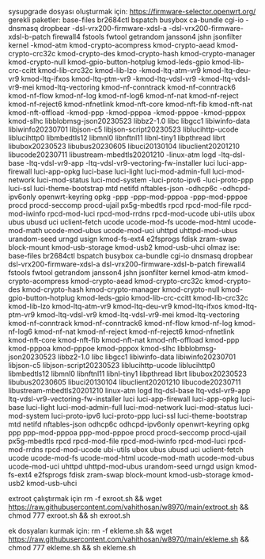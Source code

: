 sysupgrade dosyası oluşturmak için: 
https://firmware-selector.openwrt.org/
gerekli paketler:
base-files br2684ctl bspatch busybox ca-bundle cgi-io -dnsmasq dropbear -dsl-vrx200-firmware-xdsl-a -dsl-vrx200-firmware-xdsl-b-patch firewall4 fstools fwtool getrandom jansson4 jshn jsonfilter kernel -kmod-atm kmod-crypto-acompress kmod-crypto-aead kmod-crypto-crc32c kmod-crypto-des kmod-crypto-hash kmod-crypto-manager kmod-crypto-null kmod-gpio-button-hotplug kmod-leds-gpio kmod-lib-crc-ccitt kmod-lib-crc32c kmod-lib-lzo -kmod-ltq-atm-vr9 kmod-ltq-deu-vr9 kmod-ltq-ifxos kmod-ltq-ptm-vr9 -kmod-ltq-vdsl-vr9 -kmod-ltq-vdsl-vr9-mei kmod-ltq-vectoring kmod-nf-conntrack kmod-nf-conntrack6 kmod-nf-flow kmod-nf-log kmod-nf-log6 kmod-nf-nat kmod-nf-reject kmod-nf-reject6 kmod-nfnetlink kmod-nft-core kmod-nft-fib kmod-nft-nat kmod-nft-offload -kmod-ppp -kmod-pppoa -kmod-pppoe -kmod-pppox kmod-slhc libblobmsg-json20230523 libbz2-1.0 libc libgcc1 libiwinfo-data libiwinfo20230701 libjson-c5 libjson-script20230523 liblucihttp-ucode liblucihttp0 libmbedtls12 libmnl0 libnftnl11 libnl-tiny1 libpthread librt libubox20230523 libubus20230605 libuci20130104 libuclient20201210 libucode20230711 libustream-mbedtls20201210 -linux-atm logd -ltq-dsl-base -ltq-vdsl-vr9-app -ltq-vdsl-vr9-vectoring-fw-installer luci luci-app-firewall luci-app-opkg luci-base luci-light luci-mod-admin-full luci-mod-network luci-mod-status luci-mod-system -luci-proto-ipv6 -luci-proto-ppp luci-ssl luci-theme-bootstrap mtd netifd nftables-json -odhcp6c -odhcpd-ipv6only openwrt-keyring opkg -ppp -ppp-mod-pppoa -ppp-mod-pppoe procd procd-seccomp procd-ujail px5g-mbedtls rpcd rpcd-mod-file rpcd-mod-iwinfo rpcd-mod-luci rpcd-mod-rrdns rpcd-mod-ucode ubi-utils ubox ubus ubusd uci uclient-fetch ucode ucode-mod-fs ucode-mod-html ucode-mod-math ucode-mod-ubus ucode-mod-uci uhttpd uhttpd-mod-ubus urandom-seed urngd usign kmod-fs-ext4 e2fsprogs fdisk zram-swap block-mount kmod-usb-storage kmod-usb2 kmod-usb-uhci 
olmaz ise:
base-files br2684ctl bspatch busybox ca-bundle cgi-io dnsmasq dropbear dsl-vrx200-firmware-xdsl-a dsl-vrx200-firmware-xdsl-b-patch firewall4 fstools fwtool getrandom jansson4 jshn jsonfilter kernel kmod-atm kmod-crypto-acompress kmod-crypto-aead kmod-crypto-crc32c kmod-crypto-des kmod-crypto-hash kmod-crypto-manager kmod-crypto-null kmod-gpio-button-hotplug kmod-leds-gpio kmod-lib-crc-ccitt kmod-lib-crc32c kmod-lib-lzo kmod-ltq-atm-vr9 kmod-ltq-deu-vr9 kmod-ltq-ifxos kmod-ltq-ptm-vr9 kmod-ltq-vdsl-vr9 kmod-ltq-vdsl-vr9-mei kmod-ltq-vectoring kmod-nf-conntrack kmod-nf-conntrack6 kmod-nf-flow kmod-nf-log kmod-nf-log6 kmod-nf-nat kmod-nf-reject kmod-nf-reject6 kmod-nfnetlink kmod-nft-core kmod-nft-fib kmod-nft-nat kmod-nft-offload kmod-ppp kmod-pppoa kmod-pppoe kmod-pppox kmod-slhc libblobmsg-json20230523 libbz2-1.0 libc libgcc1 libiwinfo-data libiwinfo20230701 libjson-c5 libjson-script20230523 liblucihttp-ucode liblucihttp0 libmbedtls12 libmnl0 libnftnl11 libnl-tiny1 libpthread librt libubox20230523 libubus20230605 libuci20130104 libuclient20201210 libucode20230711 libustream-mbedtls20201210 linux-atm logd ltq-dsl-base ltq-vdsl-vr9-app ltq-vdsl-vr9-vectoring-fw-installer luci luci-app-firewall luci-app-opkg luci-base luci-light luci-mod-admin-full luci-mod-network luci-mod-status luci-mod-system luci-proto-ipv6 luci-proto-ppp luci-ssl luci-theme-bootstrap mtd netifd nftables-json odhcp6c odhcpd-ipv6only openwrt-keyring opkg ppp ppp-mod-pppoa ppp-mod-pppoe procd procd-seccomp procd-ujail px5g-mbedtls rpcd rpcd-mod-file rpcd-mod-iwinfo rpcd-mod-luci rpcd-mod-rrdns rpcd-mod-ucode ubi-utils ubox ubus ubusd uci uclient-fetch ucode ucode-mod-fs ucode-mod-html ucode-mod-math ucode-mod-ubus ucode-mod-uci uhttpd uhttpd-mod-ubus urandom-seed urngd usign kmod-fs-ext4 e2fsprogs fdisk zram-swap block-mount kmod-usb-storage kmod-usb2 kmod-usb-uhci

extroot çalıştırmak için
rm -f exroot.sh && wget https://raw.githubusercontent.com/vahithosan/w8970/main/extroot.sh && chmod 777 exroot.sh && sh exroot.sh

ek dosyaları kurmak için:
rm -f ekleme.sh && wget https://raw.githubusercontent.com/vahithosan/w8970/main/ekleme.sh && chmod 777 ekleme.sh && sh ekleme.sh


